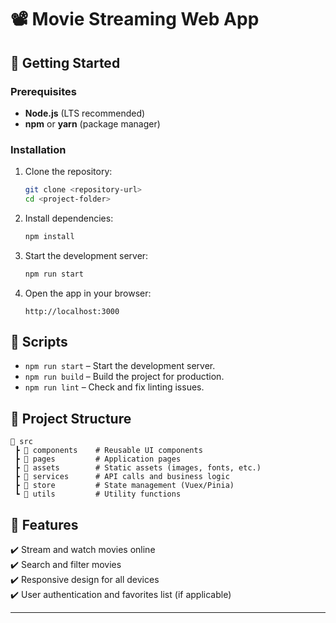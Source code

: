 # 📽️ Movie Streaming Web App

## 🚀 Getting Started

### Prerequisites
- **Node.js** (LTS recommended)
- **npm** or **yarn** (package manager)

### Installation
1. Clone the repository:
   ```sh
   git clone <repository-url>
   cd <project-folder>
   ```
2. Install dependencies:
   ```sh
   npm install
   ```
3. Start the development server:
   ```sh
   npm run start
   ```
4. Open the app in your browser:
   ```
   http://localhost:3000
   ```

## 📌 Scripts

- `npm run start` – Start the development server.
- `npm run build` – Build the project for production.
- `npm run lint` – Check and fix linting issues.

## 📂 Project Structure
```
📁 src
 ┣ 📁 components    # Reusable UI components
 ┣ 📁 pages         # Application pages
 ┣ 📁 assets        # Static assets (images, fonts, etc.)
 ┣ 📁 services      # API calls and business logic
 ┣ 📁 store         # State management (Vuex/Pinia)
 ┗ 📁 utils         # Utility functions
```

## 🌟 Features
✔️ Stream and watch movies online  
✔️ Search and filter movies  
✔️ Responsive design for all devices  
✔️ User authentication and favorites list (if applicable)  

---

